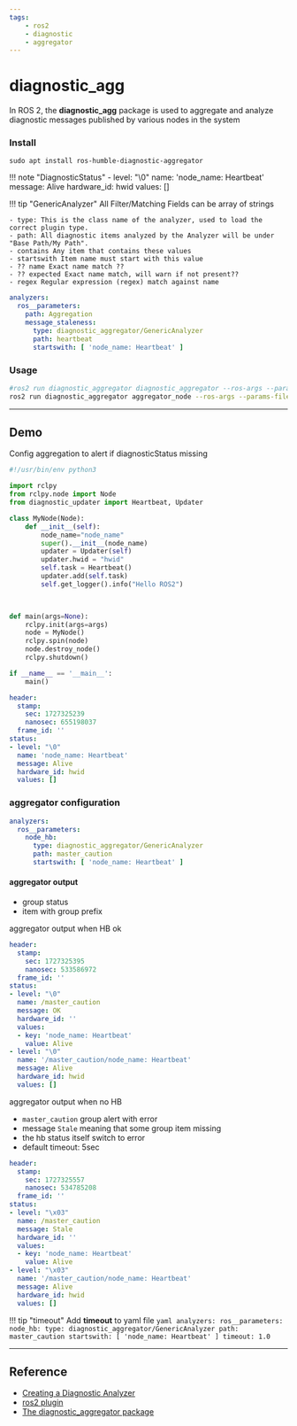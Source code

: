 ```yaml
---
tags:
    - ros2
    - diagnostic
    - aggregator
---
```

# diagnostic_agg

In ROS 2, the **diagnostic_agg** package is used to aggregate and analyze diagnostic messages published by various nodes in the system

### Install

```
sudo apt install ros-humble-diagnostic-aggregator
```

!!! note "DiagnosticStatus"
    - level: "\0"
    name: 'node_name: Heartbeat'
    message: Alive
    hardware_id: hwid
    values: []


!!! tip "GenericAnalyzer"
    All Filter/Matching Fields can be array of strings


    - type: This is the class name of the analyzer, used to load the correct plugin type.
    - path: All diagnostic items analyzed by the Analyzer will be under "Base Path/My Path".
    - contains Any item that contains these values
    - startswith Item name must start with this value
    - ?? name Exact name match ??
    - ?? expected Exact name match, will warn if not present??
    - regex Regular expression (regex) match against name 

    
```yaml
analyzers:
  ros__parameters:
    path: Aggregation
    message_staleness:
      type: diagnostic_aggregator/GenericAnalyzer
      path: heartbeat
      startswith: [ 'node_name: Heartbeat' ]
```

### Usage
```bash
#ros2 run diagnostic_aggregator diagnostic_aggregator --ros-args --params-file path/to/agg_config.yaml
ros2 run diagnostic_aggregator aggregator_node --ros-args --params-file config/analyzer.yaml
```

---

## Demo
Config aggregation to alert if diagnosticStatus missing

```python title="node with heartbeat diagnostic"
#!/usr/bin/env python3

import rclpy
from rclpy.node import Node
from diagnostic_updater import Heartbeat, Updater

class MyNode(Node):
    def __init__(self):
        node_name="node_name"
        super().__init__(node_name)
        updater = Updater(self)
        updater.hwid = "hwid"
        self.task = Heartbeat()
        updater.add(self.task)
        self.get_logger().info("Hello ROS2")

    

def main(args=None):
    rclpy.init(args=args)
    node = MyNode()
    rclpy.spin(node)
    node.destroy_node()
    rclpy.shutdown()

if __name__ == '__main__':
    main()
```

```yaml title="/diagnostic"
header:
  stamp:
    sec: 1727325239
    nanosec: 655198037
  frame_id: ''
status:
- level: "\0"
  name: 'node_name: Heartbeat'
  message: Alive
  hardware_id: hwid
  values: []
```

### aggregator configuration

```yaml
analyzers:
  ros__parameters:
    node_hb:
      type: diagnostic_aggregator/GenericAnalyzer
      path: master_caution
      startswith: [ 'node_name: Heartbeat' ]
```

#### aggregator output
- group status
- item with group prefix

aggregator output when HB ok

```yaml title="diagnostic_agg"
header:
  stamp:
    sec: 1727325395
    nanosec: 533586972
  frame_id: ''
status:
- level: "\0"
  name: /master_caution
  message: OK
  hardware_id: ''
  values:
  - key: 'node_name: Heartbeat'
    value: Alive
- level: "\0"
  name: '/master_caution/node_name: Heartbeat'
  message: Alive
  hardware_id: hwid
  values: []
```

aggregator output when no HB 
- `master_caution` group alert with error
- message `Stale` meaning that some group item missing
- the hb status itself switch to error
- default timeout: 5sec
```yaml
header:
  stamp:
    sec: 1727325557
    nanosec: 534785208
  frame_id: ''
status:
- level: "\x03"
  name: /master_caution
  message: Stale
  hardware_id: ''
  values:
  - key: 'node_name: Heartbeat'
    value: Alive
- level: "\x03"
  name: '/master_caution/node_name: Heartbeat'
  message: Alive
  hardware_id: hwid
  values: []
```

!!! tip "timeout"
    Add **timeout** to yaml file
    ```yaml
    analyzers:
        ros__parameters:
            node_hb:
            type: diagnostic_aggregator/GenericAnalyzer
            path: master_caution
            startswith: [ 'node_name: Heartbeat' ]
            timeout: 1.0
    ```
     

--- 

## Reference
- [Creating a Diagnostic Analyzer](http://wiki.ros.org/diagnostics/Tutorials/Creating%20a%20Diagnostic%20Analyzer)
- [ros2 plugin](https://github.com/issaiass/ros2_examples/tree/main/src/polygon_plugins)
- [The diagnostic_aggregator package](https://github.com/ros/diagnostics/tree/ros2/diagnostic_aggregator)